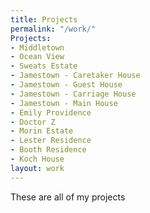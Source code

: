 ```yaml
---
title: Projects
permalink: "/work/"
Projects:
- Middletown
- Ocean View
- Sweats Estate
- Jamestown - Caretaker House
- Jamestown - Guest House
- Jamestown - Carriage House
- Jamestown - Main House
- Emily Providence
- Doctor Z
- Morin Estate
- Lester Residence
- Booth Residence
- Koch House
layout: work
---
```


These are all of my projects
